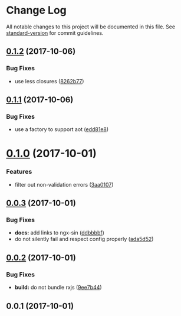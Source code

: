 # Change Log

All notable changes to this project will be documented in this file. See [standard-version](https://github.com/conventional-changelog/standard-version) for commit guidelines.

<a name="0.1.2"></a>
## [0.1.2](https://github.com/lazarljubenovic/ngx-common-forms/compare/v0.1.1...v0.1.2) (2017-10-06)


### Bug Fixes

* use less closures ([8262b77](https://github.com/lazarljubenovic/ngx-common-forms/commit/8262b77))



<a name="0.1.1"></a>
## [0.1.1](https://github.com/lazarljubenovic/ngx-common-forms/compare/v0.1.0...v0.1.1) (2017-10-06)


### Bug Fixes

* use a factory to support aot ([edd81e8](https://github.com/lazarljubenovic/ngx-common-forms/commit/edd81e8))



<a name="0.1.0"></a>
# [0.1.0](https://github.com/lazarljubenovic/ngx-common-forms/compare/v0.0.3...v0.1.0) (2017-10-01)


### Features

* filter out non-validation errors ([3aa0107](https://github.com/lazarljubenovic/ngx-common-forms/commit/3aa0107))



<a name="0.0.3"></a>
## [0.0.3](https://github.com/lazarljubenovic/ngx-common-forms/compare/v0.0.2...v0.0.3) (2017-10-01)


### Bug Fixes

* **docs:** add links to ngx-sin ([ddbbbbf](https://github.com/lazarljubenovic/ngx-common-forms/commit/ddbbbbf))
* do not silently fail and respect config properly ([ada5d52](https://github.com/lazarljubenovic/ngx-common-forms/commit/ada5d52))



<a name="0.0.2"></a>
## [0.0.2](https://github.com/lazarljubenovic/ngx-common-forms/compare/v0.0.1...v0.0.2) (2017-10-01)


### Bug Fixes

* **build:** do not bundle rxjs ([9ee7b44](https://github.com/lazarljubenovic/ngx-common-forms/commit/9ee7b44))



<a name="0.0.1"></a>
## 0.0.1 (2017-10-01)

